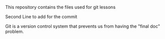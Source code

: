 This repository contains the files used for git lessons

Second Line to add for the commit

Git is a version control system that prevents us from having the "final doc"
problem.
